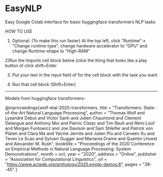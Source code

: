 # EasyNLP
Easy Google Colab interface for basic huggingface transformers NLP tasks


HOW TO USE

1) Optional: (To make this run faster) At the top left, click "Runtime"-> "Change runtime type", change hardware accelerator to "GPU" and change Runtime-shape to "High-RAM"

2)Run the Imports cell block below (click the thing that looks like a play button of click shift+Enter

3) Put your text in the input field of for the cell block with the task you want

4) Run that cell block (Shift+Enter)



___________________________________

Models from huggingface transformers-

@inproceedings{wolf-etal-2020-transformers, title = "Transformers: State-of-the-Art Natural Language Processing", author = "Thomas Wolf and Lysandre Debut and Victor Sanh and Julien Chaumond and Clement Delangue and Anthony Moi and Pierric Cistac and Tim Rault and Rémi Louf and Morgan Funtowicz and Joe Davison and Sam Shleifer and Patrick von Platen and Clara Ma and Yacine Jernite and Julien Plu and Canwen Xu and Teven Le Scao and Sylvain Gugger and Mariama Drame and Quentin Lhoest and Alexander M. Rush", booktitle = "Proceedings of the 2020 Conference on Empirical Methods in Natural Language Processing: System Demonstrations", month = oct, year = "2020", address = "Online", publisher = "Association for Computational Linguistics", url = "https://www.aclweb.org/anthology/2020.emnlp-demos.6", pages = "38--45" }


